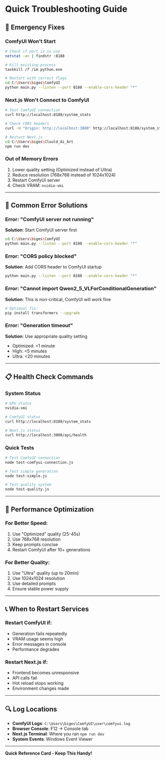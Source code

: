 # Quick Troubleshooting Guide

## 🚨 Emergency Fixes

### ComfyUI Won't Start
```bash
# Check if port is in use
netstat -an | findstr :8188

# Kill existing process
taskkill /f /im python.exe

# Restart with correct flags
cd C:\Users\biges\ComfyUI
python main.py --listen --port 8188 --enable-cors-header "*"
```

### Next.js Won't Connect to ComfyUI
```bash
# Test ComfyUI connection
curl http://localhost:8188/system_stats

# Check CORS headers
curl -H "Origin: http://localhost:3000" http://localhost:8188/system_stats

# Restart Next.js
cd C:\Users\biges\Clould_Ai_Art
npm run dev
```

### Out of Memory Errors
1. Lower quality setting (Optimized instead of Ultra)
2. Reduce resolution (768x768 instead of 1024x1024)
3. Restart ComfyUI server
4. Check VRAM: `nvidia-smi`

---

## 🔧 Common Error Solutions

### Error: "ComfyUI server not running"
**Solution**: Start ComfyUI server first
```bash
cd C:\Users\biges\ComfyUI
python main.py --listen --port 8188 --enable-cors-header "*"
```

### Error: "CORS policy blocked"
**Solution**: Add CORS header to ComfyUI startup
```bash
python main.py --listen --port 8188 --enable-cors-header "*"
```

### Error: "Cannot import Qwen2_5_VLForConditionalGeneration"
**Solution**: This is non-critical, ComfyUI will work fine
```bash
# Optional fix:
pip install transformers --upgrade
```

### Error: "Generation timeout"
**Solution**: Use appropriate quality setting
- Optimized: <1 minute
- High: <5 minutes  
- Ultra: <20 minutes

---

## 📋 Health Check Commands

### System Status
```bash
# GPU status
nvidia-smi

# ComfyUI status
curl http://localhost:8188/system_stats

# Next.js status
curl http://localhost:3000/api/health
```

### Quick Tests
```bash
# Test ComfyUI connection
node test-comfyui-connection.js

# Test simple generation
node test-simple.js

# Test quality system
node test-quality.js
```

---

## 🎯 Performance Optimization

### For Better Speed:
1. Use "Optimized" quality (25-45s)
2. Use 768x768 resolution
3. Keep prompts concise
4. Restart ComfyUI after 10+ generations

### For Better Quality:
1. Use "Ultra" quality (up to 20min)
2. Use 1024x1024 resolution
3. Use detailed prompts
4. Ensure stable power supply

---

## 📞 When to Restart Services

### Restart ComfyUI if:
- Generation fails repeatedly
- VRAM usage seems high
- Error messages in console
- Performance degrades

### Restart Next.js if:
- Frontend becomes unresponsive
- API calls fail
- Hot reload stops working
- Environment changes made

---

## 🔍 Log Locations

- **ComfyUI Logs**: `C:\Users\biges\ComfyUI\user\comfyui.log`
- **Browser Console**: F12 → Console tab
- **Next.js Terminal**: Where you ran `npm run dev`
- **System Events**: Windows Event Viewer

---

**Quick Reference Card - Keep This Handy!**
